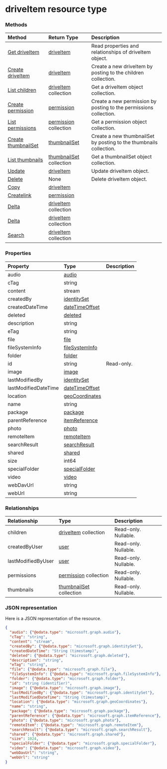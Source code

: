 # driveItem resource type




### Methods

| Method		   | Return Type	|Description|
|:---------------|:--------|:----------|
|[Get driveItem](../api/driveitem_get.md) | [driveItem](driveitem.md) |Read properties and relationships of driveItem object.|
|[Create driveItem](../api/driveitem_post_children.md) |[driveItem](driveitem.md)| Create a new driveItem by posting to the children collection.|
|[List children](../api/driveitem_list_children.md) |[driveItem](driveitem.md) collection| Get a driveItem object collection.|
|[Create permission](../api/driveitem_post_permissions.md) |[permission](permission.md)| Create a new permission by posting to the permissions collection.|
|[List permissions](../api/driveitem_list_permissions.md) |[permission](permission.md) collection| Get a permission object collection.|
|[Create thumbnailSet](../api/driveitem_post_thumbnails.md) |[thumbnailSet](thumbnailset.md)| Create a new thumbnailSet by posting to the thumbnails collection.|
|[List thumbnails](../api/driveitem_list_thumbnails.md) |[thumbnailSet](thumbnailset.md) collection| Get a thumbnailSet object collection.|
|[Update](../api/driveitem_update.md) | [driveItem](driveitem.md)	|Update driveItem object. |
|[Delete](../api/driveitem_delete.md) | None |Delete driveItem object. |
|[Copy](../api/driveitem_copy.md)|[driveItem](driveitem.md)||
|[Createlink](../api/driveitem_createlink.md)|[permission](permission.md)||
|[Delta](../api/driveitem_delta.md)|[driveItem](driveitem.md) collection||
|[Delta](../api/driveitem_delta.md)|[driveItem](driveitem.md) collection||
|[Search](../api/driveitem_search.md)|[driveItem](driveitem.md) collection||

### Properties
| Property	   | Type	|Description|
|:---------------|:--------|:----------|
|audio|[audio](audio.md)||
|cTag|string||
|content|stream||
|createdBy|[identitySet](identityset.md)||
|createdDateTime|[dateTimeOffset](datetimeoffset.md)||
|deleted|[deleted](deleted.md)||
|description|string||
|eTag|string||
|file|[file](file.md)||
|fileSystemInfo|[fileSystemInfo](filesysteminfo.md)||
|folder|[folder](folder.md)||
|id|string| Read-only.|
|image|[image](image.md)||
|lastModifiedBy|[identitySet](identityset.md)||
|lastModifiedDateTime|[dateTimeOffset](datetimeoffset.md)||
|location|[geoCoordinates](geocoordinates.md)||
|name|string||
|package|[package](package.md)||
|parentReference|[itemReference](itemreference.md)||
|photo|[photo](photo.md)||
|remoteItem|[remoteItem](remoteitem.md)||
|searchResult|[searchResult](searchresult.md)||
|shared|[shared](shared.md)||
|size|int64||
|specialFolder|[specialFolder](specialfolder.md)||
|video|[video](video.md)||
|webDavUrl|string||
|webUrl|string||

### Relationships
| Relationship | Type	|Description|
|:---------------|:--------|:----------|
|children|[driveItem](driveitem.md) collection| Read-only. Nullable.|
|createdByUser|[user](user.md)| Read-only. Nullable.|
|lastModifiedByUser|[user](user.md)| Read-only. Nullable.|
|permissions|[permission](permission.md) collection| Read-only. Nullable.|
|thumbnails|[thumbnailSet](thumbnailset.md) collection| Read-only. Nullable.|

### JSON representation

Here is a JSON representation of the resource.

<!-- {
  "blockType": "resource",
  "optionalProperties": [

  ],
  "@odata.type": "microsoft.graph.driveItem"
}-->

```json
{
  "audio": {"@odata.type": "microsoft.graph.audio"},
  "cTag": "string",
  "content": "stream",
  "createdBy": {"@odata.type": "microsoft.graph.identitySet"},
  "createdDateTime": "String (timestamp)",
  "deleted": {"@odata.type": "microsoft.graph.deleted"},
  "description": "string",
  "eTag": "string",
  "file": {"@odata.type": "microsoft.graph.file"},
  "fileSystemInfo": {"@odata.type": "microsoft.graph.fileSystemInfo"},
  "folder": {"@odata.type": "microsoft.graph.folder"},
  "id": "string (identifier)",
  "image": {"@odata.type": "microsoft.graph.image"},
  "lastModifiedBy": {"@odata.type": "microsoft.graph.identitySet"},
  "lastModifiedDateTime": "String (timestamp)",
  "location": {"@odata.type": "microsoft.graph.geoCoordinates"},
  "name": "string",
  "package": {"@odata.type": "microsoft.graph.package"},
  "parentReference": {"@odata.type": "microsoft.graph.itemReference"},
  "photo": {"@odata.type": "microsoft.graph.photo"},
  "remoteItem": {"@odata.type": "microsoft.graph.remoteItem"},
  "searchResult": {"@odata.type": "microsoft.graph.searchResult"},
  "shared": {"@odata.type": "microsoft.graph.shared"},
  "size": 1024,
  "specialFolder": {"@odata.type": "microsoft.graph.specialFolder"},
  "video": {"@odata.type": "microsoft.graph.video"},
  "webDavUrl": "string",
  "webUrl": "string"
}

```

<!-- uuid: 8fcb5dbc-d5aa-4681-8e31-b001d5168d79
2015-10-25 14:57:30 UTC -->
<!-- {
  "type": "#page.annotation",
  "description": "driveItem resource",
  "keywords": "",
  "section": "documentation",
  "tocPath": ""
}-->